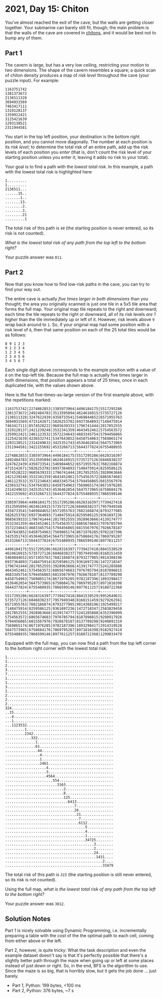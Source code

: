 # 2021, Day 15: Chiton

You've almost reached the exit of the cave, but the walls are getting closer together. Your submarine can barely still fit, though; the main problem is that the walls of the cave are covered in [chitons](https://en.wikipedia.org/wiki/Chiton), and it would be best not to bump any of them.

## Part 1

The cavern is large, but has a very low ceiling, restricting your motion to two dimensions. The shape of the cavern resembles a square; a quick scan of chiton density produces a map of _risk level_ throughout the cave (your puzzle input). For example:

    1163751742
    1381373672
    2136511328
    3694931569
    7463417111
    1319128137
    1359912421
    3125421639
    1293138521
    2311944581
    

You start in the top left position, your destination is the bottom right position, and you cannot move diagonally. The number at each position is its _risk level_; to determine the total risk of an entire path, add up the risk levels of each position you _enter_ (that is, don't count the risk level of your starting position unless you enter it; leaving it adds no risk to your total).

Your goal is to find a path with the _lowest total risk_. In this example, a path with the lowest total risk is highlighted here:

    1.........
    1.........
    2136511...
    ......15..
    .......1..
    .......13.
    ........2.
    ........3.
    ........21
    .........1
    

The total risk of this path is _`40`_ (the starting position is never entered, so its risk is not counted).

_What is the lowest total risk of any path from the top left to the bottom right?_

Your puzzle answer was `811`.

## Part 2

Now that you know how to find low-risk paths in the cave, you can try to find your way out.

The entire cave is actually _five times larger in both dimensions_ than you thought; the area you originally scanned is just one tile in a 5x5 tile area that forms the full map. Your original map tile repeats to the right and downward; each time the tile repeats to the right or downward, all of its risk levels _are 1 higher_ than the tile immediately up or left of it. However, risk levels above `9` wrap back around to `1`. So, if your original map had some position with a risk level of `8`, then that same position on each of the 25 total tiles would be as follows:

    8 9 1 2 3
    9 1 2 3 4
    1 2 3 4 5
    2 3 4 5 6
    3 4 5 6 7
    

Each single digit above corresponds to the example position with a value of `8` on the top-left tile. Because the full map is actually five times larger in both dimensions, that position appears a total of 25 times, once in each duplicated tile, with the values shown above.

Here is the full five-times-as-large version of the first example above, with the repetitions marked:

    1163751742|2274862853|3385973964|4496184175|5517295286
    1381373672|2492484783|3513595894|4624616915|5735727126
    2136511328|3247622439|4358733541|5469844652|6571955763
    3694931569|4715142671|5826253782|6937364893|7148475914
    7463417111|8574528222|9685639333|1796741444|2817852555
    1319128137|2421239248|3532341359|4643452461|5754563572
    1359912421|2461123532|3572234643|4683345754|5794456865
    3125421639|4236532741|5347643852|6458754963|7569865174
    1293138521|2314249632|3425351743|4536462854|5647573965
    2311944581|3422155692|4533266713|5644377824|6755488935
    ----------+----------+----------+----------+----------
    2274862853|3385973964|4496184175|5517295286|6628316397
    2492484783|3513595894|4624616915|5735727126|6846838237
    3247622439|4358733541|5469844652|6571955763|7682166874
    4715142671|5826253782|6937364893|7148475914|8259586125
    8574528222|9685639333|1796741444|2817852555|3928963666
    2421239248|3532341359|4643452461|5754563572|6865674683
    2461123532|3572234643|4683345754|5794456865|6815567976
    4236532741|5347643852|6458754963|7569865174|8671976285
    2314249632|3425351743|4536462854|5647573965|6758684176
    3422155692|4533266713|5644377824|6755488935|7866599146
    ----------+----------+----------+----------+----------
    3385973964|4496184175|5517295286|6628316397|7739427418
    3513595894|4624616915|5735727126|6846838237|7957949348
    4358733541|5469844652|6571955763|7682166874|8793277985
    5826253782|6937364893|7148475914|8259586125|9361697236
    9685639333|1796741444|2817852555|3928963666|4139174777
    3532341359|4643452461|5754563572|6865674683|7976785794
    3572234643|4683345754|5794456865|6815567976|7926678187
    5347643852|6458754963|7569865174|8671976285|9782187396
    3425351743|4536462854|5647573965|6758684176|7869795287
    4533266713|5644377824|6755488935|7866599146|8977611257
    ----------+----------+----------+----------+----------
    4496184175|5517295286|6628316397|7739427418|8841538529
    4624616915|5735727126|6846838237|7957949348|8168151459
    5469844652|6571955763|7682166874|8793277985|9814388196
    6937364893|7148475914|8259586125|9361697236|1472718347
    1796741444|2817852555|3928963666|4139174777|5241285888
    4643452461|5754563572|6865674683|7976785794|8187896815
    4683345754|5794456865|6815567976|7926678187|8137789298
    6458754963|7569865174|8671976285|9782187396|1893298417
    4536462854|5647573965|6758684176|7869795287|8971816398
    5644377824|6755488935|7866599146|8977611257|9188722368
    ----------+----------+----------+----------+----------
    5517295286|6628316397|7739427418|8841538529|9952649631
    5735727126|6846838237|7957949348|8168151459|9279262561
    6571955763|7682166874|8793277985|9814388196|1925499217
    7148475914|8259586125|9361697236|1472718347|2583829458
    2817852555|3928963666|4139174777|5241285888|6352396999
    5754563572|6865674683|7976785794|8187896815|9298917926
    5794456865|6815567976|7926678187|8137789298|9248891319
    7569865174|8671976285|9782187396|1893298417|2914319528
    5647573965|6758684176|7869795287|8971816398|9182927419
    6755488935|7866599146|8977611257|9188722368|1299833479
    

Equipped with the full map, you can now find a path from the top left corner to the bottom right corner with the lowest total risk:

    1................................................
    1.................................................
    2.................................................
    3.................................................
    7.................................................
    1.................................................
    1.................................................
    3.................................................
    1.................................................
    2.................................................
    2.................................................
    2.................................................
    324...............................................
    ..15..............................................
    ...4..............................................
    ...1..............................................
    ...1123532........................................
    .........1........................................
    .........2342.....................................
    ............332...................................
    ..............1...................................
    ..............61..................................
    ...............44.................................
    ................4.................................
    ................1.................................
    ................2461..............................
    ...................4..............................
    ...................3..............................
    ...................4564...........................
    ......................554.........................
    ........................3163......................
    ...........................2......................
    ...........................8......................
    ...........................125....................
    .............................6413.................
    ................................7.................
    ................................26................
    .................................21...............
    ..................................7...............
    ..................................6112............
    .....................................5............
    .....................................4............
    .....................................1............
    .....................................34725........
    .........................................3........
    .........................................2........
    .........................................24.......
    ..........................................1431....
    .............................................2....
    .............................................33479
    

The total risk of this path is _`315`_ (the starting position is still never entered, so its risk is not counted).

Using the full map, _what is the lowest total risk of any path from the top left to the bottom right?_

Your puzzle answer was `3012`.


## Solution Notes

Part 1 is nicely solvable using Dynamic Programming, i.e. incrementally preparing a table with the cost of the the optimal path to each cell, coming from either above or the left.

Part 2, however, is quite tricky: What the task description and even the example dataset doesn't say is that it's perfectly possible that there's a slightly better path through the maze when going up or left at some places instead of just down or right. So, in the end, BFS is the algorithm to use. Since the maze is so big, that is horribly slow, but it gets the job done ... just barely.

* Part 1, Python: 199 bytes, <100 ms
* Part 2, Python: 376 bytes, ~7 s

